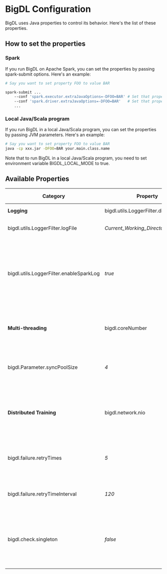 # BigDL Configuration
BigDL uses Java properties to control its behavior. Here's the list of
these properties.

## How to set the properties

### Spark
If you run BigDL on Apache Spark, you can set the properties by passing
spark-submit options. Here's an example:
```bash
# Say you want to set property FOO to value BAR

spark-submit ...
    --conf 'spark.executor.extraJavaOptions=-DFOO=BAR' # Set that property for executor process
    --conf 'spark.driver.extraJavaOptions=-DFOO=BAR'   # Set that property for driver process
    ...
```

### Local Java/Scala program
If you run BigDL in a local Java/Scala program, you can set the properties
by passing JVM parameters. Here's an example:
```bash
# Say you want to set property FOO to value BAR
java -cp xxx.jar -DFOO=BAR your.main.class.name
```

Note that to run BigDL in a local Java/Scala program, you need to set environment variable BIGDL_LOCAL_MODE to true.

## Available Properties

Category|Property|Default value|Description
-----|-----|------|-----
**Logging**|bigdl.utils.LoggerFilter.disable|*false*|Disable redirecting logs of Spark and BigDL to  a file.
|bigdl.utils.LoggerFilter.logFile|*Current_Working_Directory/bigdl.log*|Where is the redirecting log.
|bigdl.utils.LoggerFilter.enableSparkLog|*true*|Enable redirecting Spark logs to logFile. Set it to false when you don't want to see Spark logs in the redirecting log file.
**Multi-threading**|bigdl.coreNumber|*half of the virtual core number*|How many cores BigDL use on your machine. It is only used when bigdl.localMode is set to true. If hyper thread is enabled on your machine, DO NOT set it larger than half of the virtual core number.
|bigdl.Parameter.syncPoolSize|*4*|Thread pool size for syncing parameter between executors.
**Distributed Training**|bigdl.network.nio|*true*|Whether use NIO as BlockManager backend in Spark 1.5. If it is set to false, user can specify spark.shuffle.blockTransferService to change the BlockManager backend. **ONLY** used when running on Spark 1.5.
|bigdl.failure.retryTimes|*5*|How many times to retry when there's failure in distributed Training.
|bigdl.failure.retryTimeInterval|*120*|Unit is second. How long recount the retry times.
|bigdl.check.singleton|*false*|Whether to check if multiple partition run on a same executor, which is bad for performance.

